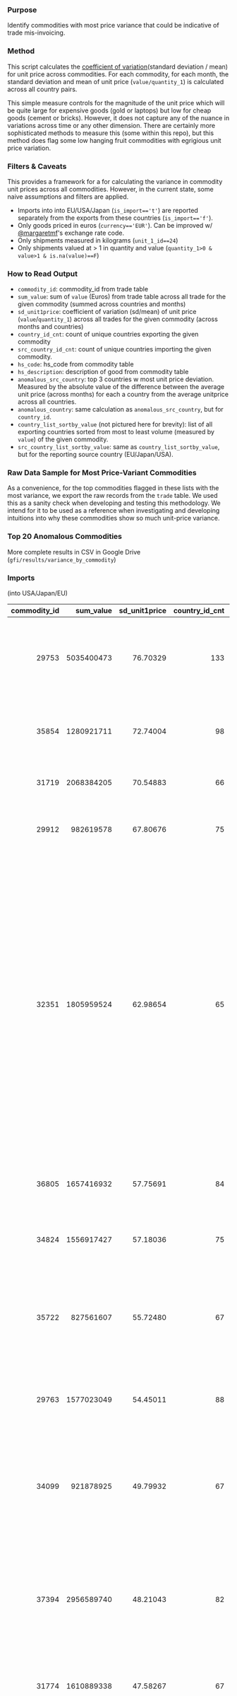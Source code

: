 ### Purpose

Identify commodities with most price variance that could be indicative of trade mis-invoicing.

### Method

This script calculates the [coefficient of variation](standard deviation / mean) for unit price across commodities.  For each commodity, for each month, the standard deviation and mean of unit price (`value/quantity_1`) is calculated across all country pairs.

This simple measure controls for the magnitude of the unit price which will be quite large for expensive goods (gold or laptops) but low for cheap goods (cement or bricks).  However, it does not capture any of the nuance in variations across time or any other dimension.  There are certainly more sophisticated methods to measure this (some within this repo), but this method does flag some low hanging fruit commodities with egrigious unit price variation.

### Filters & Caveats

This provides a framework for a for calculating the variance in commodity unit prices across all commodities.  However, in the current state, some naive assumptions and filters are applied.

* Imports into into EU/USA/Japan (`is_import=='t'`) are reported separately from the exports from these countries (`is_import=='f'`).  
* Only goods priced in euros (`currency=='EUR'`).  Can be improved w/ [@margaretmf]'s exchange rate code.
* Only shipments measured in kilograms (`unit_1_id==24`)
* Only shipments valued at > 1 in quantity and value (`quantity_1>0 & value>1 & is.na(value)==F`) 

### How to Read Output

* `commodity_id`: commodity_id from trade table
* `sum_value`: sum of `value` (Euros) from trade table across all trade for the given commodity (summed across countries and months)
* `sd_unit1price`: coefficient of variation (sd/mean) of unit price (`value`/`quantity_1`) across all trades for the given commodity (across months and countries)
* `country_id_cnt`: count of unique countries exporting the given commodity
* `src_country_id_cnt`: count of unique countries importing the given commodity.
* `hs_code`: hs_code from commodity table
* `hs_description`: description of good from commodity table
* `anomalous_src_country`: top 3 countries w most unit price deviation.  Measured by the absolute value of the difference between the average unit price (across months) for each a country from the average unitprice across all countries.
* `anomalous_country`: same calculation as `anomalous_src_country`, but for `country_id`.
* `country_list_sortby_value` (not pictured here for brevity): list of all exporting countries sorted from most to least volume (measured by `value`) of the given commodity.
* `src_country_list_sortby_value`: same as `country_list_sortby_value`, but for the reporting source country (EU/Japan/USA).

### Raw Data Sample for Most Price-Variant Commodities

As a convenience, for the top commodities flagged in these lists with the most variance, we export the raw records from the `trade` table.  We used this as a sanity check when developing and testing this methodology.   We intend for it to be used as a reference when investigating and developing intuitions into why these commodities show so much unit-price variance. 

[coefficient of variation]:https://en.wikipedia.org/wiki/Coefficient_of_variation
[@margaretmf]:https://github.com/margaretmf

### Top 20 Anomalous Commodities

More complete results in CSV in Google Drive (`gfi/results/variance_by_commodity`)

### Imports

(into USA/Japan/EU)


| commodity_id|  sum_value| sd_unit1price| country_id_cnt| src_country_id_cnt|hs_code  |hs_description                                                                                                                                                                                                                                                                                                                                                             |
|------------:|----------:|-------------:|--------------:|------------------:|:--------|:--------------------------------------------------------------------------------------------------------------------------------------------------------------------------------------------------------------------------------------------------------------------------------------------------------------------------------------------------------------------------|
|        29753| 5035400473|      76.70329|            133|                 23|22021000 |WATERS, INCL. MINERAL AND AERATED, WITH ADDED SUGAR, SWEETENER OR FLAVOUR, FOR DIRECT CONSUMPTION AS A BEVERAGE                                                                                                                                                                                                                                                            |
|        35854| 1280921711|      72.74004|             98|                 23|84314920 |PARTS OF MACHINERY OF HEADING 8426, 8429 AND 8430 OF CAST IRON OR CAST STEEL, N.E.S.                                                                                                                                                                                                                                                                                       |
|        31719| 2068384205|      70.54883|             66|                 23|39031900 |POLYSTYRENE, IN PRIMARY FORMS (EXCL. EXPANSIBLE)                                                                                                                                                                                                                                                                                                                           |
|        29912|  982619578|      67.80676|             75|                 23|22086011 |VODKA OF AN ALCOHOLIC STRENGTH OF <= 45,4% VOL, IN CONTAINERS HOLDING <= 2 L                                                                                                                                                                                                                                                                                               |
|        32351| 1805959524|      62.98654|             65|                 23|44123210 |PLYWOOD CONSISTING SOLELY OF SHEETS OF WOOD <= 6 MM THICK, WITH AT LEAST ONE OUTER PLY OF ALDER,  ASH, BEECH, BIRCH, CHERRY, CHESTNUT, ELM, HICKORY, HORNBEAM, HORSE CHESTNUT, LIME, MAPLE, OAK, PLANE TREE, POPLAR, ROBINIA, WALNUT OR YELLOW POPLAR (EXCL. SHEETS OF COMPRESSED WOOD, CELLULAR WOOD PANELS, INLAID WOOD AND SHEETS IDENTIFIABLE AS FURNITURE COMPONENTS) |
|        36805| 1657416932|      57.75691|             84|                 23|85362010 |AUTOMATIC CIRCUIT BREAKERS FOR A VOLTAGE <= 1.000 V, FOR A CURRENT <= 63 A                                                                                                                                                                                                                                                                                                 |
|        34824| 1556917427|      57.18036|             75|                 23|73251000 |ARTICLES OF NON-MALLEABLE CAST IRON, N.E.S.                                                                                                                                                                                                                                                                                                                                |
|        35722|  827561607|      55.72480|             67|                 23|84191900 |INSTANTANEOUS OR STORAGE WATER HEATERS, NON-ELECTRIC (EXCL. INSTANTANEOUS GAS WATER HEATERS AND BOILERS OR WATER HEATERS FOR CENTRAL HEATING)                                                                                                                                                                                                                              |
|        29763| 1577023049|      54.45011|             88|                 23|22030009 |BEER MADE FROM MALT, IN CONTAINERS HOLDING <= 10 L (EXCL. IN BOTTLES)                                                                                                                                                                                                                                                                                                      |
|        34099|  921878925|      49.79932|             67|                 23|68109100 |PREFABRICATED STRUCTURAL COMPONENTS FOR BUILDING OR CIVIL ENGINEERING OF CEMENT, CONCRETE OR ARTIFICIAL STONE, WHETHER OR NOT REINFORCED                                                                                                                                                                                                                                   |
|        37394| 2956589740|      48.21043|             82|                 23|90192000 |OZONE THERAPY, OXYGEN THERAPY, AEROSOL THERAPY, ARTIFICIAL RESPIRATION OR OTHER THERAPEUTIC RESPIRATION APPARATUS                                                                                                                                                                                                                                                          |
|        31774| 1610889338|      47.58267|             67|                 23|39089000 |POLYAMIDES, IN PRIMARY FORMS (EXCL. POLYAMIDES-6, -11, -12, -6,6, -6,9, -6,10 AND -6,12)                                                                                                                                                                                                                                                                                   |
|        31013| 2450149746|      47.22209|             56|                 23|29319080 |SEPARATE CHEMICALLY DEFINED ORGANO-INORGANIC COMPOUNDS, N.E.S.                                                                                                                                                                                                                                                                                                             |
|        29749|  727510273|      46.48489|             89|                 23|22011011 |MINERAL WATERS, NATURAL, NOT CONTAINING ADDED SUGAR OR OTHER SWEETENING MATTER NOR FLAVOURED, NOT CARBONATED                                                                                                                                                                                                                                                               |
|        31632|  148054446|      45.93671|             53|                 23|38241000 |PREPARED BINDERS FOR FOUNDRY MOULDS OR CORES                                                                                                                                                                                                                                                                                                                               |
|        31776|  579530060|      44.78800|             50|                 23|39091000 |UREA RESINS AND THIOUREA RESINS, IN PRIMARY FORMS                                                                                                                                                                                                                                                                                                                          |
|        29251|  367477721|      44.58636|             37|                 23|17021100 |LACTOSE IN SOLID FORM AND LACTOSE SYRUP, NOT CONTAINING ADDED FLAVOURING OR COLOURING MATTER, CONTAINING BY WEIGHT >= 99% LACTOSE, EXPRESSED AS ANHYDROUS LACTOSE, CALCULATED ON THE DRY MATTER                                                                                                                                                                            |
|        32323| 1630069929|      44.34621|             50|                 23|44101130 |PARTICLE BOARD OF WOOD, WHETHER OR NOT AGGLOMERATED WITH RESINS OR OTHER ORGANIC BINDING SUBSTANCES, SURFACE-COVERED WITH MELAMINE-IMPREGNATED PAPER (EXCL. ORIENTED STRAND BOARD AND WAFERBOARD, FIBREBOARD AND CELLULAR WOOD PANELS)                                                                                                                                     |
|        29758|  686918164|      44.25425|             61|                 23|22029091 |NON-ALCOHOLIC BEVERAGES CONTAINING < 0,2% FATS DERIVED FROM MILK OR MILK PRODUCTS                                                                                                                                                                                                                                                                                          |
|        29313| 1541786873|      44.00541|             92|                 23|18063290 |CHOCOLATE AND OTHER PREPARATIONS CONTAINING COCOA, IN BLOCKS, SLABS OR BARS OF <= 2 KG (EXCL. FILLED AND WITH ADDED CEREAL, FRUIT OR NUTS)                                                                                                                                                                                                                                 |
 

### Exports 

(from USA/Japan/EU)

| commodity_id|  sum_value| sd_unit1price| country_id_cnt| src_country_id_cnt|hs_code  |hs_description                                                                                                                                                                                                                                                                                                                                                                                                                                                                            |
|------------:|----------:|-------------:|--------------:|------------------:|:--------|:-----------------------------------------------------------------------------------------------------------------------------------------------------------------------------------------------------------------------------------------------------------------------------------------------------------------------------------------------------------------------------------------------------------------------------------------------------------------------------------------|
|        31758| 6519783278|      93.63062|            153|                 22|39072020 |POLYETHER ALCOHOLS, IN PRIMARY FORMS (EXCL. POLYETHYLENE GLYCOLS)                                                                                                                                                                                                                                                                                                                                                                                                                         |
|        32049| 1800687401|      88.49745|            167|                 22|40169957 |ARTICLES OF VULCANISED RUBBER (EXCL. HARD RUBBER), OF A TYPE INTENDED EXCLUSIVELY OR MAINLY FOR USE IN MOTOR VEHICLES OF HEADING 8701 TO 8705, N.E.S. (EXCL. THOSE OF CELLULAR RUBBER, AND RUBBER-TO-METAL BONDED PARTS)                                                                                                                                                                                                                                                                  |
|        32486| 2497845232|      71.67519|            164|                 22|48025700 |UNCOATED PAPER AND PAPERBOARD, OF A KIND USED FOR WRITING, PRINTING OR OTHER GRAPHIC PURPOSES, AND NON-PERFORATED PUNCHCARDS AND PUNCH-TAPE PAPER, IN SQUARE OR RECTANGULAR SHEETS WITH ONE SIDE > 435 MM OR WITH ONE SIDE <= 435 MM AND THE OTHER SIDE > 297 MM IN THE UNFOLDED STATE, NOT CONTAINING FIBRES OBTAINED BY A MECHANICAL OR CHEMI-MECHANICAL PROCESS OR OF WHICH <= 10% BY WEIGHT OF THE TOTAL FIBRE CONTENT CONSISTS OF SUCH FIBRES, AND WEIGHING 40 G TO 150 G/M², N.E.S. |
|        32365| 1741878744|      69.93339|            178|                 23|44152020 |PALLETS AND PALLET COLLARS, OF WOOD                                                                                                                                                                                                                                                                                                                                                                                                                                                       |
|        32553| 3946790318|      65.03863|            165|                 21|48101900 |PAPER AND PAPERBOARD USED FOR WRITING, PRINTING OR OTHER GRAPHIC PURPOSES, NOT CONTAINING FIBRES OBTAINED BY A MECHANICAL OR CHEMI-MECHANICAL PROCESS OR OF WHICH <= 10% BY WEIGHT OF THE TOTAL FIBRE CONTENT CONSISTS OF SUCH FIBRES, COATED ON ONE OR BOTH SIDES WITH KAOLIN OR OTHER INORGANIC SUBSTANCES, IN SQUARE OR RECTANGULAR SHEETS WITH ONE SIDE > 435 MM OR WITH ONE SIDE <= 435 MM AND THE OTHER SIDE > 297 MM IN THE UNFOLDED STATE                                         |
|        35714| 1302178866|      58.68783|            167|                 22|84186100 |HEAT PUMPS (EXCL. AIR CONDITIONING MACHINES OF HEADING 8415)                                                                                                                                                                                                                                                                                                                                                                                                                              |
|        35781|  657397492|      57.69429|            162|                 21|84248110 |AGRICULTURAL OR HORTICULTURAL WATERING APPLIANCES, WHETHER OR NOT HAND-OPERATED                                                                                                                                                                                                                                                                                                                                                                                                           |
|        34150|  622243731|      56.87787|            178|                 23|69089020 |GLAZED FLAGS AND PAVING, HEARTH OR WALL TILES AND MOSAIC CUBES AND THE LIKE, OF COMMON POTTERY (EXCL. DOUBLE TILES OF THE ""SPALTPLATTEN"" TYPE, TILES SPECIALLY ADAPTED AS TABLE MATS, ORNAMENTAL ARTICLES, TILES SPECIFICALLY MANUFACTURED FOR STOVES, TILES AND CUBES AND THE LIKE THE LARGEST SURFACE AREA OF WHICH IS CAPABLE OF BEING ENCLOSED IN A SQUARE OF SIDE OF < 7 CM)                                                                                                       |
|        29762| 5424535920|      54.93372|            204|                 23|22030001 |BEER MADE FROM MALT, IN BOTTLES HOLDING <= 10 L                                                                                                                                                                                                                                                                                                                                                                                                                                           |
|        30519|  442022484|      54.14830|            110|                 19|28352600 |PHOSPHATES OF CALCIUM (EXCL. CALCIUM HYDROGENORTHOPHOSPHATE ""DICALCIUM PHOSPHATE"")                                                                                                                                                                                                                                                                                                                                                                                                      |
|        37259|  887305611|      52.76907|            159|                 20|89079000 |RAFTS, TANKS, COFFER-DAMS, LANDING STAGES, BUOYS, BEACONS AND OTHER FLOATING STRUCTURES (EXCL. INFLATABLE RAFTS, VESSELS OF HEADING 8901 TO 8906 AND FLOATING STRUCTURES FOR BREAKING UP)                                                                                                                                                                                                                                                                                                 |
|        34224|  329506890|      52.50207|            109|                 21|70052935 |FLOAT GLASS AND SURFACE GROUND AND POLISHED GLASS, IN SHEETS, BUT NOT OTHERWISE WORKED, OF A THICKNESS OF > 3,5 MM BUT <= 4,5 MM (EXCL. WIRED GLASS OR GLASS COLOURED THROUGHOUT THE MASS ""BODY TINTED"", OPACIFIED, FLASHED OR MERELY SURFACE GROUND, OR GLASS HAVING AN ABSORBENT, REFLECTING OR NON-REFLECTING LAYER)                                                                                                                                                                 |
|        36914| 1526376399|      51.93581|            174|                 22|85444999 |ELECTRIC CONDUCTORS FOR A VOLTAGE 1.000 V, INSULATED, NOT FITTED WITH CONNECTORS, N.E.S. (EXCL. WINDING WIRE, COAXIAL CONDUCTORS, WIRING SETS FOR VEHICLES, AIRCRAFT OR SHIPS, AND WIRE AND CABLES WITH INDIVIDUAL CONDUCTOR WIRES OF A DIAMETER > 0,51 MM)                                                                                                                                                                                                                               |
|        34648| 1905847799|      51.15498|            119|                 21|72193410 |FLAT-ROLLED PRODUCTS OF STAINLESS STEEL, OF A WIDTH OF >= 600 MM, NOT FURTHER WORKED THAN COLD-ROLLED ""COLD-REDUCED"", OF A THICKNESS OF >= 0,5 MM BUT <= 1 MM, CONTAINING BY WEIGHT >= 2,5% NICKEL                                                                                                                                                                                                                                                                                      |
|        34602|  224921183|      49.84398|            129|                 20|72169110 |SHEETS SHEETS OF IRON OR NON-ALLOY STEEL, COLD-FORMED OR COLD FINISHED, PROFILED ""RIBBED""                                                                                                                                                                                                                                                                                                                                                                                               |
|        36821|  213128811|      47.30604|            150|                 23|85366190 |LAMP HOLDERS FOR A VOLTAGE <= 1.000 V (EXCL. EDISON LAMP HOLDERS)                                                                                                                                                                                                                                                                                                                                                                                                                         |
|        34140|  328186323|      46.38698|            112|                 21|69041000 |BUILDING BRICKS (EXCL. THOSE OF SILICEOUS FOSSIL MEALS OR SIMILAR SILICEOUS EARTHS, AND REFRACTORY BRICKS OF HEADING 6902)                                                                                                                                                                                                                                                                                                                                                                |
|        27563| 2322512418|      46.28740|             65|                 21|02071310 |FRESH OR CHILLED BONELESS CUTS OF FOWLS OF THE SPECIES GALLUS DOMESTICUS                                                                                                                                                                                                                                                                                                                                                                                                                  |
|        35798| 1235313739|      45.96320|            148|                 23|84262000 |TOWER CRANES                                                                                                                                                                                                                                                                                                                                                                                                                                                                              |
|        36673| 2447512934|      45.79247|            158|                 23|85234951 |DIGITAL VERSATILE DISCS ""DVD"", RECORDED, FOR REPRODUCING SOUND AND IMAGE OR IMAGE ONLY (EXCL. FOR REPRODUCING REPRESENTATIONS OF INSTRUCTIONS, DATA, SOUND, AND IMAGE RECORDED IN A MACHINE-READABLE BINARY FORM, AND CAPABLE OF BEING MANIPULATED OR PROVIDING INTERACTIVITY TO A USER, BY MEANS OF AN AUTOMATIC DATA-PROCESSING MACHINE)                                                                                                                                              |







